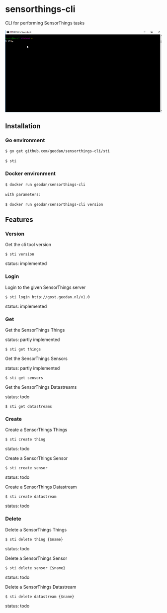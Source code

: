 

# sensorthings-cli
CLI for performing SensorThings tasks

![Demo](sti_Demo.gif)

## Installation

### Go environment
``` 
$ go get github.com/geodan/sensorthings-cli/sti

$ sti
```

### Docker environment
``` 
$ docker run geodan/sensorthings-cli

with parameters:

$ docker run geodan/sensorthings-cli version
```


## Features

### Version

Get the cli tool version

```
$ sti version 
```

status: implemented

### Login

Login to the given SensorThings server

```
$ sti login http://gost.geodan.nl/v1.0
```
status: implemented


### Get

Get the SensorThings Things

status: partly implemented

```
$ sti get things 
```

Get the SensorThings Sensors

status: partly implemented

```
$ sti get sensors 
```

Get the SensorThings Datastreams

status: todo

```
$ sti get datastreams 
```

### Create

Create a SensorThings Things

```
$ sti create thing 
```

status: todo

Create a SensorThings Sensor

```
$ sti create sensor
```

status: todo

Create a SensorThings Datastream

```
$ sti create datastream
```

status: todo

### Delete

Delete a SensorThings Things

```
$ sti delete thing {$name}
```
status: todo

Delete a SensorThings Sensor

```
$ sti delete sensor {$name}
```
status: todo

Delete a SensorThings Datastream

```
$ sti delete datastream {$name}
```
status: todo








